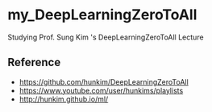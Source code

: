 # my_DeepLearningZeroToAll
Studying Prof. Sung Kim 's DeepLearningZeroToAll Lecture

## Reference
- https://github.com/hunkim/DeepLearningZeroToAll
- https://www.youtube.com/user/hunkims/playlists
- http://hunkim.github.io/ml/

